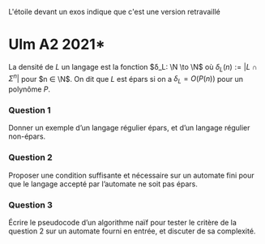L'étoile devant un exos indique que c'est une version retravaillé
# Ulm A2 2021*

La densité de $L$ un langage est la fonction $δ_L: \N \to \N$ où $δ_L(n) := |L \cap Σ^n |$ pour $n ∈ \N$. On dit que $L$ est épars si on a $δ_L = O(P(n))$ pour un polynôme $P$.

### Question 1
Donner un exemple d’un langage régulier épars, et d’un langage régulier non-épars.
### Question 2
Proposer une condition suffisante et nécessaire sur un automate fini pour que le langage accepté par l’automate ne soit pas épars.
### Question 3
Écrire le pseudocode d’un algorithme naïf pour tester le critère de la question 2 sur un automate fourni en entrée, et discuter de sa complexité.
<!--stackedit_data:
eyJoaXN0b3J5IjpbNzYzMjI1NzM5XX0=
-->